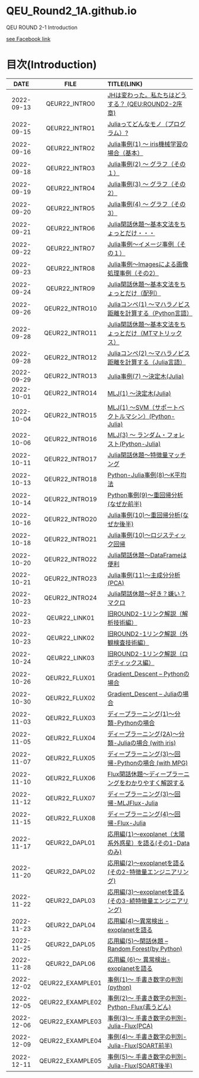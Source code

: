 # QEU_Round2_1A.github.io
QEU ROUND 2-1 Introduction

[see Facebook link](https://www.facebook.com/profile.php?id=100064048931216)

# 目次(Introduction)

| DATE | FILE | TITLE(LINK) |
|:---:|:---:|:---|
| 2022-09-13 | QEUR22_INTRO0 | [JHは変わった。私たちはどうする？ (QEU:ROUND2-2序章)](https://yaber1965.github.io/QEU_dev.github.io/Introduction/2022-09-13-QEUR22_INTRO0.html) |
| 2022-09-15 | QEUR22_INTRO1 | [Juliaってどんなモノ（プログラム）?](https://yaber1965.github.io/QEU_dev.github.io/Introduction/2022-09-15-QEUR22_INTRO1.html) |
| 2022-09-16 | QEUR22_INTRO2 | [Julia事例(1) ～ iris機械学習の場合（基本）](https://yaber1965.github.io/QEU_dev.github.io/Introduction/2022-09-16-QEUR22_INTRO2.html) |
| 2022-09-18 | QEUR22_INTRO3 | [Julia事例(2) ～ グラフ（その１）](https://yaber1965.github.io/QEU_dev.github.io/Introduction/2022-09-18-QEUR22_INTRO3.html) |
| 2022-09-19 | QEUR22_INTRO4 | [Julia事例(3) ～ グラフ（その2）](https://yaber1965.github.io/QEU_dev.github.io/Introduction/2022-09-19-QEUR22_INTRO4.html) |
| 2022-09-20 | QEUR22_INTRO5 | [Julia事例(4) ～ グラフ（その3）](https://yaber1965.github.io/QEU_dev.github.io/Introduction/2022-09-20-QEUR22_INTRO5.html) |
| 2022-09-21 | QEUR22_INTRO6 | [Julia閑話休題～基本文法をちょっとだけ・・・](https://yaber1965.github.io/QEU_dev.github.io/Introduction/2022-09-21-QEUR22_INTRO6.html) |
| 2022-09-22 | QEUR22_INTRO7 | [Julia事例～イメージ事例（その１）](https://yaber1965.github.io/QEU_dev.github.io/Introduction/2022-09-22-QEUR22_INTRO7.html) |
| 2022-09-23 | QEUR22_INTRO8 | [Julia事例～Imagesによる画像処理事例（その2）](https://yaber1965.github.io/QEU_dev.github.io/Introduction/2022-09-23-QEUR22_INTRO8.html) |
| 2022-09-24 | QEUR22_INTRO9 | [Julia閑話休題～基本文法をちょっとだけ（配列）](https://yaber1965.github.io/QEU_dev.github.io/Introduction/2022-09-24-QEUR22_INTRO9.html) |
| 2022-09-26 | QEUR22_INTRO10 | [Juliaコンペ(1) ～マハラノビス距離を計算する（Python言語）](https://yaber1965.github.io/QEU_dev.github.io/Introduction/2022-09-26-QEUR22_INTRO10.html) |
| 2022-09-28 | QEUR22_INTRO11 | [Julia閑話休題～基本文法をちょっとだけ（MTマトリックス）](https://yaber1965.github.io/QEU_dev.github.io/Introduction/2022-09-28-QEUR22_INTRO11.html) |
| 2022-09-28 | QEUR22_INTRO12 | [Juliaコンペ(2) ～マハラノビス距離を計算する（Julia言語）](https://yaber1965.github.io/QEU_dev.github.io/Introduction/2022-09-28-QEUR22_INTRO12.html) |
| 2022-09-29 | QEUR22_INTRO13 | [Julia事例(7) ～決定木(Julia)](https://yaber1965.github.io/QEU_dev.github.io/Introduction/2022-09-29-QEUR22_INTRO13.html) |
| 2022-10-01 | QEUR22_INTRO14 | [MLJ(1) ～決定木(Julia)](https://yaber1965.github.io/QEU_dev.github.io/Introduction/2022-10-01-QEUR22_INTRO14.html) |
| 2022-10-04 | QEUR22_INTRO15 | [MLJ(1) ～SVM（サポートベクトルマシン）(Python-Julia)](https://yaber1965.github.io/QEU_dev.github.io/Introduction/2022-10-04-QEUR22_INTRO15.html) |
| 2022-10-06 | QEUR22_INTRO16 | [MLJ(3) ～ ランダム・フォレスト(Python-Julia)](https://yaber1965.github.io/QEU_dev.github.io/Introduction/2022-10-06-QEUR22_INTRO16.html) |
| 2022-10-11 | QEUR22_INTRO17 | [Julia閑話休題～特徴量マッチング](https://yaber1965.github.io/QEU_dev.github.io/Introduction/2022-10-11-QEUR22_INTRO17.html) |
| 2022-10-13 | QEUR22_INTRO18 | [Python-Julia事例(8)～K平均法](https://yaber1965.github.io/QEU_dev.github.io/Introduction/2022-10-13-QEUR22_INTRO18.html) |
| 2022-10-14 | QEUR22_INTRO19 | [ Python事例(9)～重回帰分析(なぜか前半)](https://yaber1965.github.io/QEU_dev.github.io/Introduction/2022-10-14-QEUR22_INTRO19.html) |
| 2022-10-16 | QEUR22_INTRO20 | [ Julia事例(10)～重回帰分析(なぜか後半)](https://yaber1965.github.io/QEU_dev.github.io/Introduction/2022-10-16-QEUR22_INTRO20.html) |
| 2022-10-18 | QEUR22_INTRO21 | [Julia事例(10)～ロジスティック回帰](https://yaber1965.github.io/QEU_dev.github.io/Introduction/2022-10-18-QEUR22_INTRO21.html) |
| 2022-10-20 | QEUR22_INTRO22 | [Julia閑話休題～DataFrameは便利](https://yaber1965.github.io/QEU_dev.github.io/Introduction/2022-10-20-QEUR22_INTRO22.html) |
| 2022-10-21 | QEUR22_INTRO23 | [Julia事例(11)～主成分分析(PCA)](https://yaber1965.github.io/QEU_dev.github.io/Introduction/2022-10-21-QEUR22_INTRO23.html) |
| 2022-10-23 | QEUR22_INTRO24 | [Julia閑話休題～好き？嫌い？マクロ](https://yaber1965.github.io/QEU_dev.github.io/Introduction/2022-10-23-QEUR22_INTRO24.html) |
| 2022-10-23 | QEUR22_LINK01 | [旧ROUND2-1リンク解説（解析技術編）](https://yaber1965.github.io/QEU_dev.github.io/Introduction/2022-10-23-QEUR22_LINK01.html) |
| 2022-10-23 | QEUR22_LINK02 | [旧ROUND2-1リンク解説（外観検査技術編）](https://yaber1965.github.io/QEU_dev.github.io/Introduction/2022-10-23-QEUR22_LINK02.html) |
| 2022-10-24 | QEUR22_LINK03 | [旧ROUND2-1リンク解説（ロボティックス編）](https://yaber1965.github.io/QEU_dev.github.io/Introduction/2022-10-24-QEUR22_LINK03.html) |
| 2022-10-26 | QEUR22_FLUX01 | [Gradient_Descent – Pythonの場合](https://yaber1965.github.io/QEU_dev.github.io/Introduction/2022-10-26-QEUR22_FLUX01.html) |
| 2022-10-30 | QEUR22_FLUX02 | [Gradient_Descent – Juliaの場合](https://yaber1965.github.io/QEU_dev.github.io/Introduction/2022-10-30-QEUR22_FLUX02.html) |
| 2022-11-03 | QEUR22_FLUX03 | [ディープラーニング(1)～分類-Pythonの場合](https://yaber1965.github.io/QEU_dev.github.io/Introduction/2022-11-03-QEUR22_FLUX03.html) |
| 2022-11-05 | QEUR22_FLUX04 | [ディープラーニング(2A)～分類-Juliaの場合 (with iris)](https://yaber1965.github.io/QEU_dev.github.io/Introduction/2022-11-05-QEUR22_FLUX04.html) |
| 2022-11-07 | QEUR22_FLUX05 | [ディープラーニング(3)～回帰-Pythonの場合 (with MPG)](https://yaber1965.github.io/QEU_dev.github.io/Introduction/2022-11-07-QEUR22_FLUX05.html) |
| 2022-11-10 | QEUR22_FLUX06 | [Flux閑話休題～ディープラーニングをわかりやすく解説する](https://yaber1965.github.io/QEU_dev.github.io/Introduction/2022-11-10-QEUR22_FLUX06.html) |
| 2022-11-12 | QEUR22_FLUX07 | [ディープラーニング(3)～回帰-MLJFlux-Julia](https://yaber1965.github.io/QEU_dev.github.io/Introduction/2022-11-12-QEUR22_FLUX07.html) |
| 2022-11-15 | QEUR22_FLUX08 | [ディープラーニング(4)～回帰-Flux-Julia](https://yaber1965.github.io/QEU_dev.github.io/Introduction/2022-11-15-QEUR22_FLUX08.html) |
| 2022-11-17 | QEUR22_DAPL01 | [応用編(1)～exoplanet（太陽系外惑星）を語る(その1-Dataのみ)](https://yaber1965.github.io/QEU_dev.github.io/Introduction/2022-11-17-QEUR22_DAPL01.html) |
| 2022-11-20 | QEUR22_DAPL02 | [応用編(2)～exoplanetを語る(その2-特徴量エンジニアリング)](https://yaber1965.github.io/QEU_dev.github.io/Introduction/2022-11-20-QEUR22_DAPL02.html) |
| 2022-11-22 | QEUR22_DAPL03 | [応用編(3)～exoplanetを語る(その3-続特徴量エンジニアリング)](https://yaber1965.github.io/QEU_dev.github.io/Introduction/2022-11-22-QEUR22_DAPL03.html) |
| 2022-11-23 | QEUR22_DAPL04 | [応用編(4)～異常検出 - exoplanetを語る](https://yaber1965.github.io/QEU_dev.github.io/Introduction/2022-11-23-QEUR22_DAPL04.html) |
| 2022-11-25 | QEUR22_DAPL05 | [応用編(5)～閑話休題 – Random Forest(by Python)](https://yaber1965.github.io/QEU_dev.github.io/Introduction/2022-11-25-QEUR22_DAPL05.html) |
| 2022-11-28 | QEUR22_DAPL06 | [応用編 (6)～ 異常検出-exoplanetを語る](https://yaber1965.github.io/QEU_dev.github.io/Introduction/2022-11-28-QEUR22_DAPL06.html) |
| 2022-12-02 | QEUR22_EXAMPLE01 | [事例(1)～ 手書き数字の判別(python)](https://yaber1965.github.io/QEU_dev.github.io/Introduction/2022-12-02-QEUR22_EXAMPLE01.html) |
| 2022-12-05 | QEUR22_EXAMPLE02 | [事例(2)～ 手書き数字の判別-Python-Flux(素うどん)](https://yaber1965.github.io/QEU_dev.github.io/Introduction/2022-12-05-QEUR22_EXAMPLE02.html) |
| 2022-12-06 | QEUR22_EXAMPLE03 | [事例(3)～ 手書き数字の判別-Julia-Flux(PCA)](https://yaber1965.github.io/QEU_dev.github.io/Introduction/2022-12-06-QEUR22_EXAMPLE03.html) |
| 2022-12-09 | QEUR22_EXAMPLE04 | [事例(4)～ 手書き数字の判別-Julia-Flux(SOART前半)](https://yaber1965.github.io/QEU_dev.github.io/Introduction/2022-12-09-QEUR22_EXAMPLE04.html) |
| 2022-12-11 | QEUR22_EXAMPLE05 | [事例(5)～ 手書き数字の判別-Julia-Flux(SOART後半)](https://yaber1965.github.io/QEU_dev.github.io/Introduction/2022-12-11-QEUR22_EXAMPLE05.html) |



